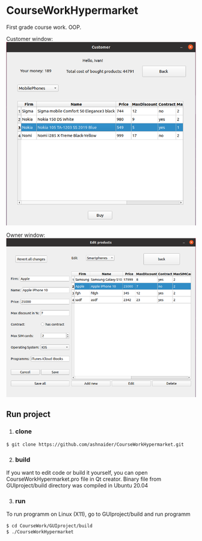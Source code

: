 # CourseWorkHypermarket
First grade course work. OOP.

Customer window:
![Customer Window Screenshot](img/CustomerWindow.png)

Owner window:
![Owner Window Screenshot](img/OwnerWindow.png)

## Run project
1. ### clone 
```
$ git clone https://github.com/ashnaider/CourseWorkHypermarket.git
```
2. ### build
If you want to edit code or build it yourself, you can open CourseWorkHypermarket.pro file in Qt creator.
Binary file from GUIproject/build directory was compiled in Ubuntu 20.04 

3. ### run 
To run programm on Linux (X11), go to GUIproject/build and run programm 
```
$ cd CourseWork/GUIproject/build
$ ./CourseWorkHypermarket
```
